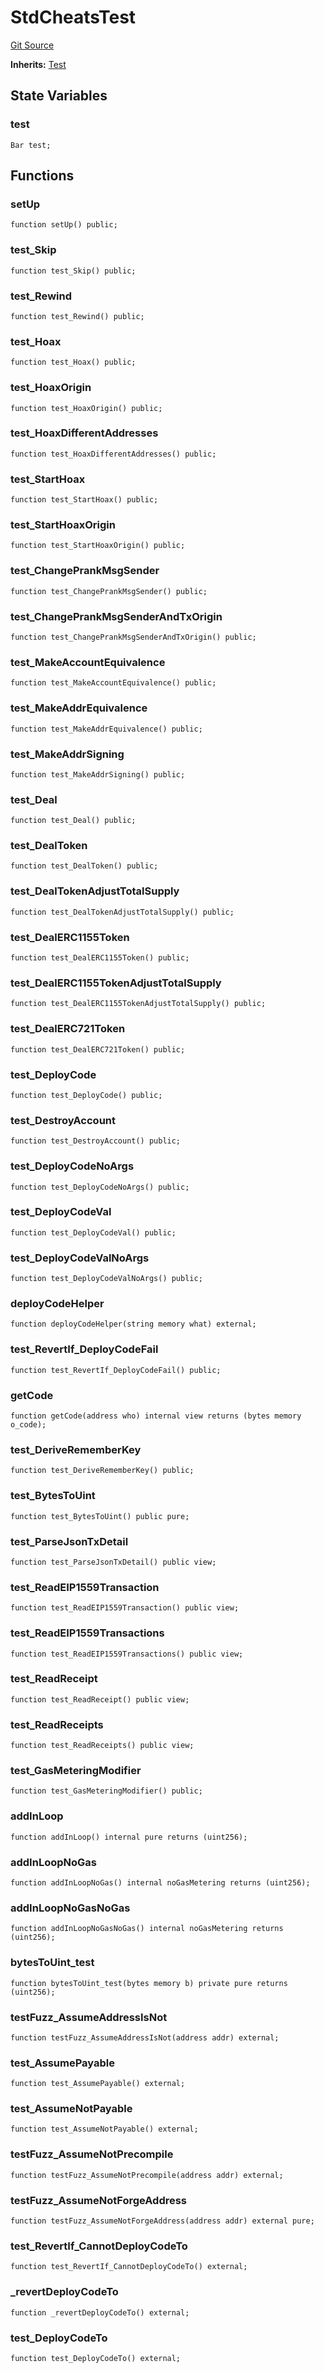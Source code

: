 # StdCheatsTest
[Git Source](https://github.com/dustinstacy/boncurs/blob/7928cae257b46ede89b50d06eaae18601fcd0340/lib/forge-std/test/StdCheats.t.sol)

**Inherits:**
[Test](/lib/forge-std/src/Test.sol/abstract.Test.md)


## State Variables
### test

```solidity
Bar test;
```


## Functions
### setUp


```solidity
function setUp() public;
```

### test_Skip


```solidity
function test_Skip() public;
```

### test_Rewind


```solidity
function test_Rewind() public;
```

### test_Hoax


```solidity
function test_Hoax() public;
```

### test_HoaxOrigin


```solidity
function test_HoaxOrigin() public;
```

### test_HoaxDifferentAddresses


```solidity
function test_HoaxDifferentAddresses() public;
```

### test_StartHoax


```solidity
function test_StartHoax() public;
```

### test_StartHoaxOrigin


```solidity
function test_StartHoaxOrigin() public;
```

### test_ChangePrankMsgSender


```solidity
function test_ChangePrankMsgSender() public;
```

### test_ChangePrankMsgSenderAndTxOrigin


```solidity
function test_ChangePrankMsgSenderAndTxOrigin() public;
```

### test_MakeAccountEquivalence


```solidity
function test_MakeAccountEquivalence() public;
```

### test_MakeAddrEquivalence


```solidity
function test_MakeAddrEquivalence() public;
```

### test_MakeAddrSigning


```solidity
function test_MakeAddrSigning() public;
```

### test_Deal


```solidity
function test_Deal() public;
```

### test_DealToken


```solidity
function test_DealToken() public;
```

### test_DealTokenAdjustTotalSupply


```solidity
function test_DealTokenAdjustTotalSupply() public;
```

### test_DealERC1155Token


```solidity
function test_DealERC1155Token() public;
```

### test_DealERC1155TokenAdjustTotalSupply


```solidity
function test_DealERC1155TokenAdjustTotalSupply() public;
```

### test_DealERC721Token


```solidity
function test_DealERC721Token() public;
```

### test_DeployCode


```solidity
function test_DeployCode() public;
```

### test_DestroyAccount


```solidity
function test_DestroyAccount() public;
```

### test_DeployCodeNoArgs


```solidity
function test_DeployCodeNoArgs() public;
```

### test_DeployCodeVal


```solidity
function test_DeployCodeVal() public;
```

### test_DeployCodeValNoArgs


```solidity
function test_DeployCodeValNoArgs() public;
```

### deployCodeHelper


```solidity
function deployCodeHelper(string memory what) external;
```

### test_RevertIf_DeployCodeFail


```solidity
function test_RevertIf_DeployCodeFail() public;
```

### getCode


```solidity
function getCode(address who) internal view returns (bytes memory o_code);
```

### test_DeriveRememberKey


```solidity
function test_DeriveRememberKey() public;
```

### test_BytesToUint


```solidity
function test_BytesToUint() public pure;
```

### test_ParseJsonTxDetail


```solidity
function test_ParseJsonTxDetail() public view;
```

### test_ReadEIP1559Transaction


```solidity
function test_ReadEIP1559Transaction() public view;
```

### test_ReadEIP1559Transactions


```solidity
function test_ReadEIP1559Transactions() public view;
```

### test_ReadReceipt


```solidity
function test_ReadReceipt() public view;
```

### test_ReadReceipts


```solidity
function test_ReadReceipts() public view;
```

### test_GasMeteringModifier


```solidity
function test_GasMeteringModifier() public;
```

### addInLoop


```solidity
function addInLoop() internal pure returns (uint256);
```

### addInLoopNoGas


```solidity
function addInLoopNoGas() internal noGasMetering returns (uint256);
```

### addInLoopNoGasNoGas


```solidity
function addInLoopNoGasNoGas() internal noGasMetering returns (uint256);
```

### bytesToUint_test


```solidity
function bytesToUint_test(bytes memory b) private pure returns (uint256);
```

### testFuzz_AssumeAddressIsNot


```solidity
function testFuzz_AssumeAddressIsNot(address addr) external;
```

### test_AssumePayable


```solidity
function test_AssumePayable() external;
```

### test_AssumeNotPayable


```solidity
function test_AssumeNotPayable() external;
```

### testFuzz_AssumeNotPrecompile


```solidity
function testFuzz_AssumeNotPrecompile(address addr) external;
```

### testFuzz_AssumeNotForgeAddress


```solidity
function testFuzz_AssumeNotForgeAddress(address addr) external pure;
```

### test_RevertIf_CannotDeployCodeTo


```solidity
function test_RevertIf_CannotDeployCodeTo() external;
```

### _revertDeployCodeTo


```solidity
function _revertDeployCodeTo() external;
```

### test_DeployCodeTo


```solidity
function test_DeployCodeTo() external;
```

